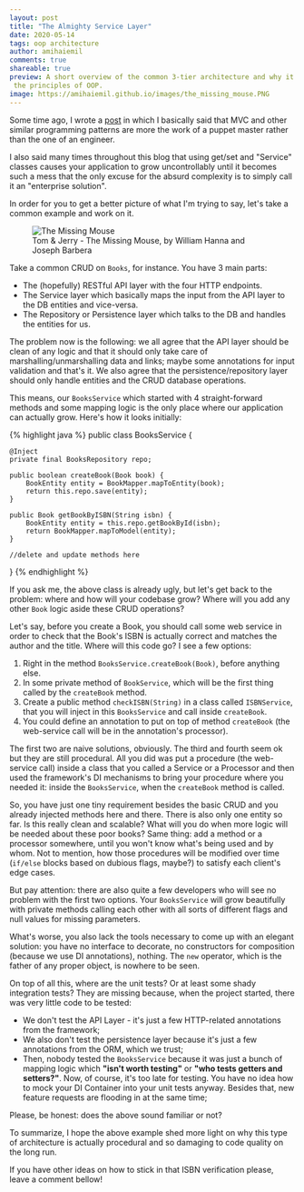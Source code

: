 ```yaml
---
layout: post
title: "The Almighty Service Layer"
date: 2020-05-14
tags: oop architecture
author: amihaiemil
comments: true
shareable: true
preview: A short overview of the common 3-tier architecture and why it goes against
 the principles of OOP.
image: https://amihaiemil.github.io/images/the_missing_mouse.PNG
---
```


Some time ago, I wrote a [post](https://amihaiemil.com/2018/04/17/dolls-and-maquettes.html) in which I basically said that MVC and other similar programming patterns are more the work of a puppet master rather than the one of an engineer.

I also said many times throughout this blog that using get/set and "Service" classes causes your application to grow uncontrollably until it becomes such a mess that the only excuse for the absurd complexity is to simply call it an "enterprise solution".

In order for you to get a better picture of what I'm trying to say, let's take
a common example and work on it.

<figure class="articleimg">
 <img src="{{page.image}}" alt="The Missing Mouse">
 <figcaption>
 Tom & Jerry - The Missing Mouse, by  William Hanna and Joseph Barbera
 </figcaption>
</figure>

Take a common CRUD on ``Books``, for instance. You have 3 main parts:

* The (hopefully) RESTful API layer with the four HTTP endpoints.
* The Service layer which basically maps the input from the API layer to the DB entities and vice-versa.
* The Repository or Persistence layer which talks to the DB and handles the entities for us.

The problem now is the following: we all agree that the API layer should be clean of any logic and that it should only take care of marshalling/unmarshalling data and links; maybe some annotations for input validation and that's it. We also agree that the persistence/repository layer should only handle entities and the CRUD database operations.

This means, our ``BooksService`` which started with 4 straight-forward methods and some mapping logic is the only place where our application can actually grow. Here's how it looks initially:

{% highlight java %}
public class BooksService {

    @Inject
    private final BooksRepository repo;

    public boolean createBook(Book book) {
        BookEntity entity = BookMapper.mapToEntity(book);
        return this.repo.save(entity);
    }

    public Book getBookByISBN(String isbn) {
        BookEntity entity = this.repo.getBookById(isbn);
        return BookMapper.mapToModel(entity);
    }

    //delete and update methods here
}
{% endhighlight %}

If you ask me, the above class is already ugly, but let's get back to the problem: where and how will your codebase grow? Where will you add any other ``Book`` logic aside these CRUD operations?

Let's say, before you create a Book, you should call some web service in order to check that the Book's ISBN is actually correct and matches the author and the title. Where will this code go? I see a few options:

1. Right in the method ``BooksService.createBook(Book)``, before anything else.
2. In some private method of ``BookService``, which will be the first thing called by the ``createBook`` method.
3. Create a public method ``checkISBN(String)`` in a class called ``ISBNService``, that you will inject in this ``BooksService`` and call inside ``createBook``.
4. You could define an annotation to put on top of method ``createBook`` (the web-service call will be in the annotation's processor).

The first two are naive solutions, obviously. The third and fourth seem ok but they are still procedural. All you did was put a procedure (the web-service call) inside a class that you called a Service or a Processor and then used the framework's DI mechanisms to bring your procedure where you needed it: inside the ``BooksService``, when the ``createBook`` method is called.

So, you have just one tiny requirement besides the basic CRUD and you already injected methods here and there. There is also only one entity so far. Is this really clean and scalable? What will you do when more logic will be needed about these poor books? Same thing: add a method or a processor somewhere, until you won't know what's being used and by whom. Not to mention, how those procedures will be modified over time (``if/else`` blocks based on dubious flags, maybe?) to satisfy each client's edge cases.

But pay attention: there are also quite a few developers who will see no problem with the first two options. Your ``BooksService`` will grow beautifully with private methods calling each other with all sorts of  different flags and null values for missing parameters.

What's worse, you also lack the tools necessary to come up with an elegant solution: you have no interface to decorate, no constructors for composition (because we use DI annotations), nothing. The ``new`` operator, which is the father of any proper object, is nowhere to be seen.

On top of all this, where are the unit tests? Or at least some shady integration tests? They are missing because, when the project started, there was very little code to be tested:

* We don't test the API Layer - it's just a few HTTP-related annotations from the framework;
* We also don't test the persistence layer because it's just a few annotations from the ORM, which we trust;
* Then, nobody tested the ``BooksService`` because it was just a bunch of mapping logic which **"isn't worth testing"** or **"who tests getters and setters?"**. Now, of course, it's too late for testing. You have no idea how to mock your DI Container into your unit tests anyway. Besides that, new feature requests are flooding in at the same time;

Please, be honest: does the above sound familiar or not?

To summarize, I hope the above example shed more light on why this type of architecture is actually procedural and so damaging to code quality on the long run.

If you have other ideas on how to stick in that ISBN verification please, leave a comment bellow!
